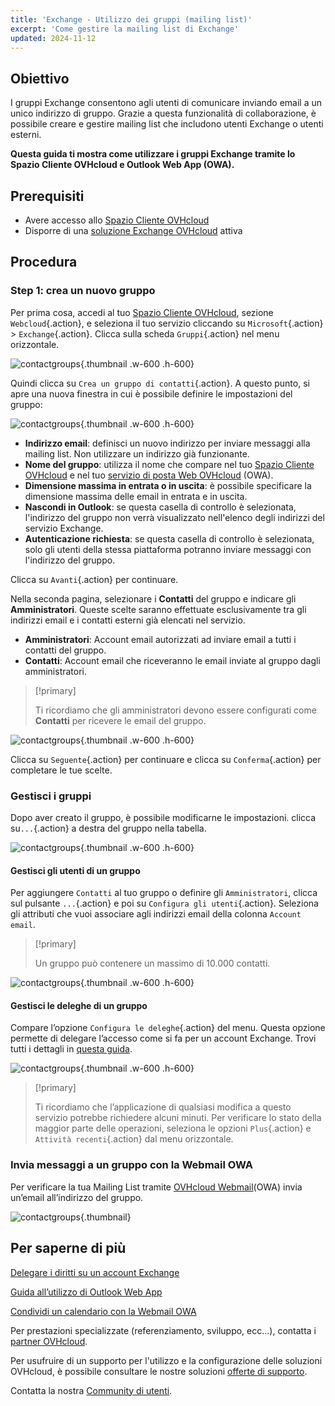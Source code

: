 ```yaml
---
title: 'Exchange - Utilizzo dei gruppi (mailing list)'
excerpt: 'Come gestire la mailing list di Exchange'
updated: 2024-11-12
---
```


## Obiettivo

I gruppi Exchange consentono agli utenti di comunicare inviando email a un unico indirizzo di gruppo. Grazie a questa funzionalità di collaborazione, è possibile creare e gestire mailing list che includono utenti Exchange o utenti esterni.

**Questa guida ti mostra come utilizzare i gruppi Exchange tramite lo Spazio Cliente OVHcloud e Outlook Web App (OWA).**

## Prerequisiti

- Avere accesso allo [Spazio Cliente OVHcloud](/links/manager)
- Disporre di una [soluzione Exchange OVHcloud](/links/web/emails-hosted-exchange) attiva

## Procedura

### Step 1: crea un nuovo gruppo

Per prima cosa, accedi al tuo [Spazio Cliente OVHcloud](/links/manager), sezione `Webcloud`{.action}, e seleziona il tuo servizio cliccando su `Microsoft`{.action} > `Exchange`{.action}. Clicca sulla scheda `Gruppi`{.action} nel menu orizzontale.

![contactgroups](images/exchange-groups-create01.png){.thumbnail .w-600 .h-600}

Quindi clicca su `Crea un gruppo di contatti`{.action}. A questo punto, si apre una nuova finestra in cui è possibile definire le impostazioni del gruppo:

![contactgroups](images/exchange-groups-create02.png){.thumbnail .w-600 .h-600}

- **Indirizzo email**: definisci un nuovo indirizzo per inviare messaggi alla mailing list. Non utilizzare un indirizzo già funzionante.
- **Nome del gruppo**: utilizza il nome che compare nel tuo [Spazio Cliente OVHcloud](/links/manager) e nel tuo [servizio di posta Web OVHcloud](/links/web/email) (OWA).
- **Dimensione massima in entrata o in uscita**: è possibile specificare la dimensione massima delle email in entrata e in uscita.
- **Nascondi in Outlook**: se questa casella di controllo è selezionata, l'indirizzo del gruppo non verrà visualizzato nell'elenco degli indirizzi del servizio Exchange.
- **Autenticazione richiesta**: se questa casella di controllo è selezionata, solo gli utenti della stessa piattaforma potranno inviare messaggi con l'indirizzo del gruppo.

Clicca su `Avanti`{.action} per continuare.

Nella seconda pagina, selezionare i **Contatti** del gruppo e indicare gli **Amministratori**. Queste scelte saranno effettuate esclusivamente tra gli indirizzi email e i contatti esterni già elencati nel servizio.

- **Amministratori**: Account email autorizzati ad inviare email a tutti i contatti del gruppo.
- **Contatti**: Account email che riceveranno le email inviate al gruppo dagli amministratori.

> [!primary]
>
> Ti ricordiamo che gli amministratori devono essere configurati come **Contatti** per ricevere le email del gruppo.

![contactgroups](images/exchange-groups-create03.png){.thumbnail .w-600 .h-600}

Clicca su `Seguente`{.action} per continuare e clicca su `Conferma`{.action} per completare le tue scelte.

### Gestisci i gruppi

Dopo aver creato il gruppo, è possibile modificarne le impostazioni. clicca su`...`{.action} a destra del gruppo nella tabella.

![contactgroups](images/exchange-groups-options01.png){.thumbnail .w-600 .h-600}

#### Gestisci gli utenti di un gruppo

Per aggiungere `Contatti` al tuo gruppo o definire gli `Amministratori`, clicca sul pulsante `...`{.action} e poi su `Configura gli utenti`{.action}. Seleziona gli attributi che vuoi associare agli indirizzi email della colonna `Account email`.

> [!primary]
>
> Un gruppo può contenere un massimo di 10.000 contatti.

![contactgroups](images/exchange-group-options-users01.png){.thumbnail .w-600 .h-600}

#### Gestisci le deleghe di un gruppo

Compare l’opzione `Configura le deleghe`{.action} del menu. Questa opzione permette di delegare l’accesso come si fa per un account Exchange. Trovi tutti i dettagli in [questa guida](/pages/web_cloud/email_and_collaborative_solutions/microsoft_exchange/feature_delegation).

![contactgroups](images/exchange-groups-options-delegation01.png){.thumbnail .w-600 .h-600}

> [!primary]
>
> Ti ricordiamo che l’applicazione di qualsiasi modifica a questo servizio potrebbe richiedere alcuni minuti. Per verificare lo stato della maggior parte delle operazioni, seleziona le opzioni `Plus`{.action} e `Attività recenti`{.action} dal menu orizzontale.

### Invia messaggi a un gruppo con la Webmail OWA

Per verificare la tua Mailing List tramite [OVHcloud Webmail](/links/web/email)(OWA) invia un’email all’indirizzo del gruppo.

![contactgroups](images/exchange-groups-step6.png){.thumbnail}

## Per saperne di più 

[Delegare i diritti su un account Exchange](/pages/web_cloud/email_and_collaborative_solutions/microsoft_exchange/feature_delegation)

[Guida all’utilizzo di Outlook Web App](/pages/web_cloud/email_and_collaborative_solutions/using_the_outlook_web_app_webmail/email_owa)

[Condividi un calendario con la Webmail OWA](/pages/web_cloud/email_and_collaborative_solutions/using_the_outlook_web_app_webmail/owa_calendar_sharing)

Per prestazioni specializzate (referenziamento, sviluppo, ecc...), contatta i [partner OVHcloud](/links/partner).

Per usufruire di un supporto per l'utilizzo e la configurazione delle soluzioni OVHcloud, è possibile consultare le nostre soluzioni [offerte di supporto](/links/support).

Contatta la nostra [Community di utenti](/links/community).